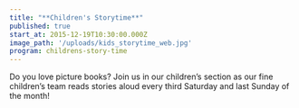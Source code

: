 ```yaml
---
title: "**Children's Storytime**"
published: true
start_at: 2015-12-19T10:30:00.000Z
image_path: '/uploads/kids_storytime_web.jpg'
program: childrens-story-time
---
```


Do you love picture books? Join us in our children’s section as our fine children’s team reads stories aloud every third Saturday and last Sunday of the month!
